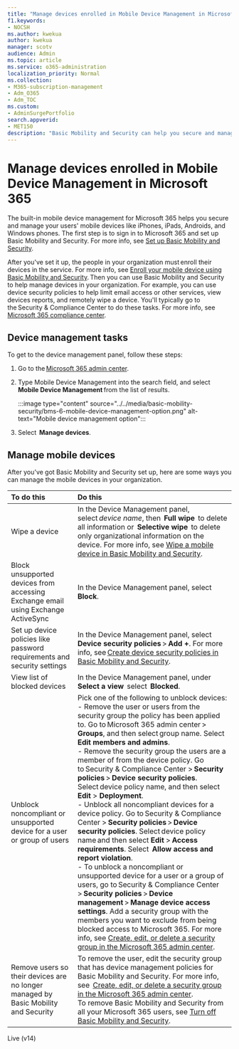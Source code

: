 ```yaml
---
title: "Manage devices enrolled in Mobile Device Management in Microsoft 365"
f1.keywords:
- NOCSH
ms.author: kwekua
author: kwekua
manager: scotv
audience: Admin
ms.topic: article
ms.service: o365-administration
localization_priority: Normal
ms.collection: 
- M365-subscription-management
- Adm_O365
- Adm_TOC
ms.custom:
- AdminSurgePortfolio
search.appverid:
- MET150
description: "Basic Mobility and Security can help you secure and manage mobile devices."
---
```


# Manage devices enrolled in Mobile Device Management in Microsoft 365

The built-in mobile device management for Microsoft 365 helps you secure and manage your users' mobile devices like iPhones, iPads, Androids, and Windows phones. The first step is to sign in to Microsoft 365 and set up Basic Mobility and Security. For more info, see [Set up Basic Mobility and Security](set-up.md).

After you've set it up, the people in your organization must enroll their devices in the service. For more info, see [Enroll your mobile device using Basic Mobility and Security](enroll-your-mobile-device.md). Then you can use Basic Mobility and Security to help manage devices in your organization. For example, you can use device security policies to help limit email access or other services, view devices reports, and remotely wipe a device. You'll typically go to the Security & Compliance Center to do these tasks. For more info, see [Microsoft 365 compliance center](https://support.microsoft.com/office/7e696a40-b86b-4a20-afcc-559218b7b1b8).

## Device management tasks

To get to the device management panel, follow these steps:

1. Go to the [Microsoft 365 admin center](https://support.microsoft.com/office/758befc4-0888-4009-9f14-0d147402fd23).
    
2. Type Mobile Device Management into the search field, and select **Mobile Device Management** from the list of results.

    :::image type="content" source="../../media/basic-mobility-security/bms-6-mobile-device-management-option.png" alt-text="Mobile device management option":::

3. Select  **Manage devices**.

## Manage mobile devices
    
After you've got Basic Mobility and Security set up, here are some ways you can manage the mobile devices in your organization.

|**To do this**|**Do this**|
|:----------------|:------------------------------------------------------------------------------|
|Wipe a device |In the Device Management panel, select *device name*, then  **Full wipe**  to delete all information or  **Selective wipe**  to delete only organizational information on the device. For more info, see [Wipe a mobile device in Basic Mobility and Security](wipe-mobile-device.md).|
|Block unsupported devices from accessing Exchange email using Exchange ActiveSync |In the Device Management panel, select  **Block**. |
|Set up device policies like password requirements and security settings |In the Device Management panel, select **Device security policies** > **Add +**. For more info, see [Create device security policies in Basic Mobility and Security](create-device-security-policies.md).|
|View list of blocked devices  |In the Device Management panel, under  **Select a view**  select  **Blocked**. |
|Unblock noncompliant or unsupported device for a user or group of users  |Pick one of the following to unblock devices:<br/>- Remove the user or users from the security group the policy has been applied to. Go to Microsoft 365 admin center > **Groups**, and then select group name. Select **Edit members and admins**.<br/>- Remove the security group the users are a member of from the device policy. Go to Security & Compliance Center > **Security policies** > **Device security policies**. Select device policy name, and then select **Edit** > **Deployment**.<br/>- Unblock all noncompliant devices for a device policy. Go to Security & Compliance Center > **Security policies** > **Device security policies**. Select device policy name and then select **Edit** > **Access requirements**. Select  **Allow access and report violation**.<br/>- To unblock a noncompliant or unsupported device for a user or a group of users, go to Security & Compliance Center > **Security policies** > **Device management** > **Manage device access settings**. Add a security group with the members you want to exclude from being blocked access to Microsoft 365. For more info, see [Create, edit, or delete a security group in the Microsoft 365 admin center](https://support.microsoft.com/office/55c96b32-e086-4c9e-948b-a018b44510cb).|
|Remove users so their devices are no longer managed by Basic Mobility and Security |To remove the user, edit the security group that has device management policies for Basic Mobility and Security. For more info, see  [Create, edit, or delete a security group in the Microsoft 365 admin center](https://support.microsoft.com/office/55c96b32-e086-4c9e-948b-a018b44510cb).<br/>To remove Basic Mobility and Security from all your Microsoft 365 users, see [Turn off Basic Mobility and Security](turn-off.md).|

Live (v14)